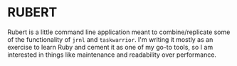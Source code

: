 # RUBERT

Rubert is a little command line application meant to combine/replicate some of the functionality of `jrnl` and `taskwarrior`. I'm writing it mostly as an exercise to learn Ruby and cement it as one of my go-to tools, so I am interested in things like maintenance and readability over performance.  

